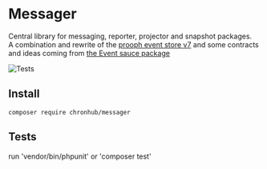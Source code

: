 # Messager

Central library for
messaging, reporter, projector and snapshot packages.  
A combination and rewrite of the [prooph event store v7](https://github.com/prooph/event-store) and some contracts and ideas coming from [the Event sauce package](https://github.com/EventSaucePHP/EventSauce)

![Tests](https://github.com/chronhub/messager/workflows/tests/badge.svg)

## Install

`composer require chronhub/messager`

## Tests

run 'vendor/bin/phpunit' or 'composer test'
